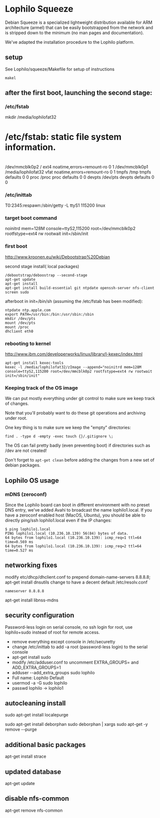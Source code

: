 # Lophilo Squeeze

Debian Squeeze is a specialized lightweight distribution available for ARM architecture (armel) that can be easily bootstrapped from the network and is stripped down to the minimum (no man pages and documentation).

We've adapted the installation procedure to the Lophilo platform.

## setup

See Lophilo/squeeze/Makefile for setup of instructions

	makel 

## after the first boot, launching the second stage:


### /etc/fstab

mkdir /media/lophilofat32

# /etc/fstab: static file system information.
#
# <file system> <mount point>   <type>  <options>       <dump>  <pass>
/dev/mmcblk0p2      /               ext4    noatime,errors=remount-ro 0 1
/dev/mmcblk0p1      /media/lophilofat32               vfat    noatime,errors=remount-ro 0 1
tmpfs          /tmp            tmpfs   defaults          0       0
proc          /proc            proc   defaults          0       0
devpts        /dev/pts         devpts    defaults          0       0

### /etc/inittab

T0:2345:respawn:/sbin/getty -L ttyS1 115200 linux

### target boot command

noinitrd mem=128M console=ttyS2,115200 root=/dev/mmcblk0p2 rootfstype=ext4 rw rootwait init=/sbin/init


### first boot

http://www.kroonen.eu/wiki/Debootstrap%20Debian

second stage install( local packages)

	/debootstrap/deboostrap --second-stage
	apt-get update
	apt-get install
	apt-get install build-essential git ntpdate openssh-server nfs-client screen sudo


afterboot in init=/bin/sh (assuming the /etc/fstab has been modified):

	ntpdate ntp.apple.com
	export PATH=/usr/bin:/bin:/usr/sbin:/sbin
	mkdir /dev/pts
	mount /dev/pts
	mount /proc
	dhclient eth0

### rebooting to kernel

http://www.ibm.com/developerworks/linux/library/l-kexec/index.html

	apt-get install kexec-tools
	kexec -l /media/lophilofat32/zImage --append="noinitrd mem=128M console=ttyS2,115200 root=/dev/mmcblk0p2 rootfstype=ext4 rw rootwait init=/sbin/init"

### Keeping track of the OS image

We can put mostly everything under git control to make sure we keep track of changes.

Note that you'll probably want to do these git operations and archiving under root.

One key thing is to make sure we keep the "empty" directories:

	find . -type d -empty -exec touch {}/.gitignore \;

The OS can fail pretty badly (even preventing boot) if directories such as /dev are not created!

Don't forget to `apt-get clean` before adding the changes from a new set of debian packages.

## Lophilo OS usage

### mDNS (zeroconf)

Since the Lophilo board can boot in different environment with no preset DNS entry, we've added Avahi to broadcast the name lophilo1.local. If you have a zeroconf enabled host (MacOS, Ubuntu), you should be able to directly ping/ssh lophilo1.local even if the IP changes:

	$ ping lophilo1.local
	PING lophilo1.local (10.236.10.139) 56(84) bytes of data.
	64 bytes from lophilo1.local (10.236.10.139): icmp_req=1 ttl=64 time=0.569 ms
	64 bytes from lophilo1.local (10.236.10.139): icmp_req=2 ttl=64 time=0.527 ms

## networking fixes

modify etc/dhcp/dhclient.conf to prepend domain-name-servers 8.8.8.8;
apt-get install dnsutils
change to have a decent default /etc/resolv.conf 

	nameserver 8.8.8.8

apt-get install libnss-mdns

## security configuration

Password-less login on serial console, no ssh login for root, 
use lophilo+sudo instead of root for remote access.

* remove everything except console in /etc/securetty
* change /etc/inittab to add -a root (password-less login) to the serial console
* apt-get install sudo
* modify /etc/adduser.conf to uncomment EXTRA_GROUPS= and ADD_EXTRA_GROUPS=1
* adduser --add_extra_groups sudo lophilo
 * Full name: Lophilo Default
* usermod -a -G sudo lophilo
* passwd lophilo -> lophilo1

## autocleaning install

sudo apt-get install localepurge

sudo apt-get install deborphan
sudo deborphan | xargs sudo apt-get -y remove --purge

## additional basic packages

apt-get install strace

## updated database

apt-get update

## disable nfs-common

apt-get remove nfs-common
